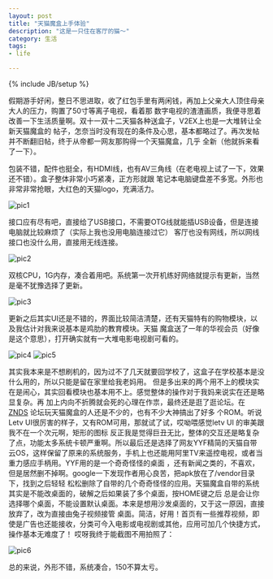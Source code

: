 ```yaml
---
layout: post
title: "天猫魔盒上手体验"
description: "这是一只住在客厅的猫～"
category: 生活
tags:
- life

---
```


{% include JB/setup %}

假期游手好闲，整日不思进取，收了红包手里有两闲钱，再加上父亲大人顶住母亲大人的压力，购置了50寸等离子电视，看着那
数字电视的渣渣画质，我便寻思着改善一下生活质量啊。双十一双十二天猫各种送盒子，V2EX上也是一大堆转让全新天猫魔盒的
帖子，怎奈当时没有现在的条件及心思，基本都略过了。再次发帖并不断翻旧帖，终于从帝都一网友那购得一个天猫魔盒，几乎
全新（他就拆来看了一下）。

包装不错，配件也挺全，有HDMI线，也有AV三角线（在老电视上试了一下，效果还不错）。盒子整体非常小巧紧凑，正方形就跟
笔记本电脑键盘差不多宽。外形也非常非常抢眼，大红色的天猫logo，充满活力。

![pic1](http://ww4.sinaimg.cn/large/50b560a5jw1edo0h4nh6ij20ke0r7dlz.jpg)

接口应有尽有吧，直接给了USB接口，不需要OTG线就能插USB设备，但是连接电脑就比较麻烦了（实际上我也没用电脑连接过它）
客厅也没有网线，所以网线接口也没什么用，直接用无线连接。

![pic2](http://ww2.sinaimg.cn/large/50b560a5jw1edo0k9ipfhj20r70ke42x.jpg)

双核CPU，1G内存，凑合着用吧。系统第一次开机练好网络就提示有更新，当然是毫不犹豫选择了更新。

![pic3](http://ww4.sinaimg.cn/large/50b560a5jw1edo0n1ffppj20r70ke11y.jpg)

更新之后其实UI还是不错的，界面比较简洁清楚，还有天猫特有的购物模块，以及我估计对我来说基本是鸡肋的教育模块。天猫
魔盒送了一年的华视会员（好像是这个意思），打开确实就有一大堆电影电视剧可看的。

![pic4](http://ww3.sinaimg.cn/large/50b560a5jw1edo0opprufj20r70ke0zj.jpg)
![pic5](http://ww1.sinaimg.cn/large/50b560a5jw1edo0pvi94bj20r70ketde.jpg)

其实我本来是不想刷机的，因为过不了几天就要回学校了，这盒子在学校基本是没什么用的，所以只能是留在家里给我老妈用。
但是多出来的两个用不上的模块实在是闹心，其实回看模块也基本用不上。感觉整体的操作对于我妈来说实在还是略显复杂。再
加上内向不折腾就会死的心理在作祟，最终还是逛了逛论坛。在[ZNDS](http://www.znds.com/forum.php?mod=forumdisplay&fid=172&page=1&filter=typeid&typeid=796)
论坛玩天猫魔盒的人还是不少的，也有不少大神搞出了好多
个ROM。听说Letv UI很厉害的样子，又有ROM可用，那就试了试，哎呦喂感觉letv UI 的审美跟我不在一个次元啊，矩形的图标
反正我是觉得巨丑无比，整体的交互还是略复杂了点，功能太多系统卡顿严重啊。所以最后还是选择了网友YYF精简的天猫自带
云OS，这样保留了原来的系统服务，手机上也还能用阿里TV来遥控电视，或者当重力感应手柄用。YYF用的是一个奇奇怪怪的桌面
，还有新闻之类的，不喜欢，但是居然删不掉啊。google一下发现作者用心良苦，把apk放在了/vendor目录下，找到之后轻轻
松松删除了自带的几个奇奇怪怪的应用。天猫魔盒自带的系统其实是不能改桌面的，破解之后如果装了多个桌面，按HOME键之后
总是会让你选择哪个桌面，不能设置默认桌面。本来是想用沙发桌面的，又于这一原因，直接放弃了，改为直接由兔子视频接管
桌面。简洁，好用！首页有一些推荐视频，即使是广告也还能接收，分类可今入电影或电视剧或其他，应用可加几个快捷方式，
操作基本无难度了！ 哎呀我终于能截图不用拍照了：

![pic6](http://ww2.sinaimg.cn/large/50b560a5jw1edo0s27el9j20zk0k0q87.jpg)

总的来说，外形不错，系统凑合，150不算太亏。
